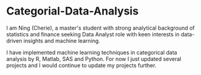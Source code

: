 # Categorial-Data-Analysis
I am Ning (Cherie), a master's student with strong analytical background of statistics and finance seeking Data Analyst role with keen interests in data-driven insights and machine learning.

I have implemented machine learning techniques in categorical data analysis by R, Matlab, SAS and Python. For now I just updated several projects and I would continue to update my projects further.
